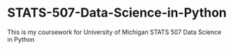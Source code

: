 # STATS-507-Data-Science-in-Python
This is my coursework for University of Michigan STATS 507 Data Science in Python
